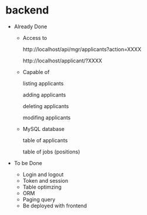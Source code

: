 # backend

- Already Done

  -  Access to
 
        http://localhost/api/mgr/applicants?action=XXXX
        
        http://localhost/applicant/?XXXX

  -  Capable of
  
        listing applicants
        
        adding applicants
        
        deleting applicants
        
        modifing applicants
        
  -  MySQL database
  
        table of applicants
        
        table of jobs (positions)

- To be Done

  - Login and logout
  - Token and session
  - Table optimzing
  - ORM
  - Paging query
  - Be deployed with frontend
